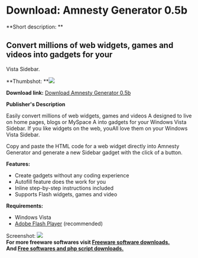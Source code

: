# Download: Amnesty Generator 0.5b

**Short description: **

## Convert millions of web widgets, games and videos into gadgets for your
Vista Sidebar.

  
**Thumbshot: **![](http://www.freewarefiles.com/screenshot/amnestygen_md.jpg)   
  
**Download link:** [Download Amnesty Generator 0.5b](http://freesoftwares.boysofts.com/Amnesty-Generator-b_program_26585.html)  
  

**Publisher's Description**  
  

Easily convert millions of web widgets, games and videos A designed to live on
home pages, blogs or MySpace A into gadgets for your Windows Vista Sidebar. If
you like widgets on the web, youAll love them on your Windows Vista Sidebar.

Copy and paste the HTML code for a web widget directly into Amnesty Generator
and generate a new Sidebar gadget with the click of a button.

**Features:**

  * Create gadgets without any coding experience 
  * Autofill feature does the work for you 
  * Inline step-by-step instructions included 
  * Supports Flash widgets, games and video 

**Requirements:**

  * Windows Vista 
  * [Adobe Flash Player](http://www.freewarefiles.com/program_5_51_14599.html) (recommended) 

  
  
Screenshot: ![](http://www.freewarefiles.com/screenshot/amnestygen.jpg)  
**For more freeware softwares visit [Freeware software downloads.](http://freesoftwares.boysofts.com/)**   
**And [Free softwares and php script downloads.](http://www.boysofts.com/)**

